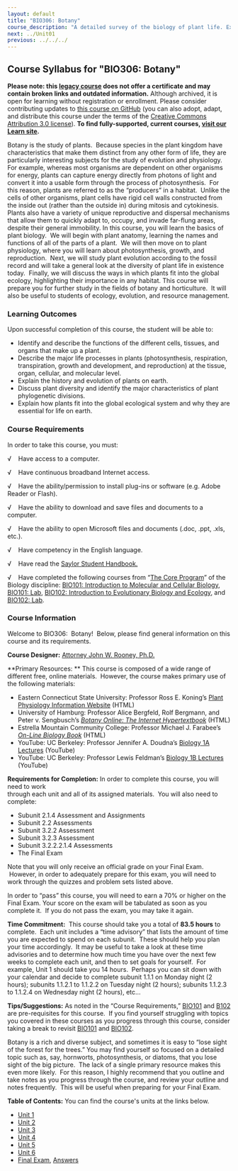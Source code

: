 ```yaml
---
layout: default
title: "BIO306: Botany"
course_description: "A detailed survey of the biology of plant life. Examines what makes plants unique among other kingdoms, then investigates their anatomy and physiology, environmental adaptations, evolution, and role in global ecology."
next: ../Unit01
previous: ../../../
---
```

Course Syllabus for "BIO306: Botany"
------------------------------------

**Please note: this [legacy course](https://sayloracademy.zendesk.com/hc/en-us/articles/206089967) does not offer a certificate and may contain 
broken links and outdated information.** Although archived, it is open 
for learning without registration or enrollment. Please consider contributing 
updates to [this course on GitHub](https://github.com/saylordotorg/course_bio306) 
(you can also adopt, adapt, and distribute this course under the terms of 
the [Creative Commons Attribution 3.0 license](http://creativecommons.org/licenses/by/3.0/)). **To find fully-supported, current courses, [visit our 
Learn site](https://learn.saylor.org).**

Botany is the study of plants.  Because species in the plant kingdom
have characteristics that make them distinct from any other form of
life, they are particularly interesting subjects for the study of
evolution and physiology.  For example, whereas most organisms are
dependent on other organisms for energy, plants can capture energy
directly from photons of light and convert it into a usable form through
the process of photosynthesis.  For this reason, plants are referred to
as the “producers” in a habitat.  Unlike the cells of other organisms,
plant cells have rigid cell walls constructed from the inside out
(rather than the outside in) during mitosis and cytokinesis.  Plants
also have a variety of unique reproductive and dispersal mechanisms that
allow them to quickly adapt to, occupy, and invade far-flung areas,
despite their general immobility. In this course, you will learn the
basics of plant biology.  We will begin with plant anatomy, learning the
names and functions of all of the parts of a plant.  We will then move
on to plant physiology, where you will learn about photosynthesis,
growth, and reproduction.  Next, we will study plant evolution according
to the fossil record and will take a general look at the diversity of
plant life in existence today.  Finally, we will discuss the ways in
which plants fit into the global ecology, highlighting their importance
in any habitat. This course will prepare you for further study in the
fields of botany and horticulture.  It will also be useful to students
of ecology, evolution, and resource management.

### Learning Outcomes

Upon successful completion of this course, the student will be able
to:  
  

-   Identify and describe the functions of the different cells, tissues,
    and organs that make up a plant.
-   Describe the major life processes in plants (photosynthesis,
    respiration, transpiration, growth and development, and
    reproduction) at the tissue, organ, cellular, and molecular level.
-   Explain the history and evolution of plants on earth.
-   Discuss plant diversity and identify the major characteristics of
    plant phylogenetic divisions. 
-   Explain how plants fit into the global ecological system and why
    they are essential for life on earth.

### Course Requirements

In order to take this course, you must:  
  
 √    Have access to a computer.  
  
 √    Have continuous broadband Internet access.  
  
 √    Have the ability/permission to install plug-ins or software (e.g.
Adobe Reader or Flash).  
  
 √    Have the ability to download and save files and documents to a
computer.  
  
 √    Have the ability to open Microsoft files and documents (.doc,
.ppt, .xls, etc.).  
  
 √    Have competency in the English language.

√    Have read the [Saylor Student
Handbook.](https://resources.saylor.org/archived/wp-content/uploads/2012/05/Saylor-StudentHandbook.pdf)

√    Have completed the following courses from “[The Core
Program](../../majors/biology/)” of the Biology discipline: [BIO101:
Introduction to Molecular and Cellular Biology](../../courses/bio101a/),
[BIO101: Lab](../../courses/bio101-lab/), [BIO102: Introduction to
Evolutionary Biology and Ecology](../../courses/bio102/), and [BIO102:
Lab](../../courses/bio102-lab/).

### Course Information

Welcome to BIO306:  Botany!  Below, please find general information on
this course and its requirements. 

**Course Designer:** [Attorney John W. Rooney,
Ph.D.](http://www.saylor.org/faculty-o-t/#AttorneyJohnWRooney)

**Primary Resources: ** This course is composed of a wide range of
different free, online materials.  However, the course makes primary use
of the following materials:

-   Eastern Connecticut State University: Professor Ross E. Koning’s
    [Plant Physiology Information
    Website](http://plantphys.info/plant_physiology/schedule.shtml)
    (HTML)
-   University of Hamburg: Professor Alice Bergfeld, Rolf Bergmann, and
    Peter v. Sengbusch’s *[Botany Online: The Internet
    Hypertextbook](http://www1.biologie.uni-hamburg.de/b-online/e00/contents.htm)*
    (HTML)
-   Estrella Mountain Community College: Professor Michael J. Farabee’s
    *[On-Line Biology
    Book](http://www2.estrellamountain.edu/faculty/farabee/biobk/biobooktoc.html)*
    (HTML)
-   YouTube: UC Berkeley: Professor Jennifer A. Doudna’s [Biology 1A
    Lectures](https://www.youtube.com/watch?v=JDYFcI14pnQ&list=PLc_u7NhF7h6ERtDr01oAVzQnsidWT7KxF)
    (YouTube)
-   YouTube: UC Berkeley: Professor Lewis Feldman’s [Biology 1B
    Lectures](https://www.youtube.com/watch?v=WI2ylWg5qK0&list=PLc4NR94y7KueF7hZ3GG9PObWOghdr5RSx)
    (YouTube)

**Requirements for Completion:** In order to complete this course, you
will need to work  
 through each unit and all of its assigned materials.  You will also
need to complete:

-   Subunit 2.1.4 Assessment and Assignments
-   Subunit 2.2 Assessments
-   Subunit 3.2.2 Assessment
-   Subunit 3.2.3 Assessment
-   Subunit 3.2.2.2.1.4 Assessments
-   The Final Exam

Note that you will only receive an official grade on your Final Exam.
 However, in order to adequately prepare for this exam, you will need to
work through the quizzes and problem sets listed above.

In order to “pass” this course, you will need to earn a 70% or higher on
the Final Exam. Your score on the exam will be tabulated as soon as you
complete it.  If you do not pass the exam, you may take it again.  
  

**Time Commitment:**  This course should take you a total of **83.5
hours** to complete.  Each unit includes a “time advisory” that lists
the amount of time you are expected to spend on each subunit.  These
should help you plan your time accordingly.  It may be useful to take a
look at these time advisories and to determine how much time you have
over the next few weeks to complete each unit, and then to set goals for
yourself.  For example, Unit 1 should take you 14 hours.  Perhaps you
can sit down with your calendar and decide to complete subunit 1.1.1 on
Monday night (2 hours); subunits 1.1.2.1 to 1.1.2.2 on Tuesday night (2
hours); subunits 1.1.2.3 to 1.1.2.4 on Wednesday night (2 hours), etc…

**Tips/Suggestions:** As noted in the “Course Requirements,”
[BIO101](../../courses/bio101/) and [B102](../../courses/bio102/) are
pre-requisites for this course.  If you find yourself struggling with
topics you covered in these courses as you progress through this course,
consider taking a break to revisit [BIO101](../../courses/bio101/) and
[BIO102](../../courses/bio102/).

  

Botany is a rich and diverse subject, and sometimes it is easy to “lose
sight of the forest for the trees.” You may find yourself so focused on
a detailed topic such as, say, hornworts, photosynthesis, or diatoms,
that you lose sight of the big picture.  The lack of a single primary
resource makes this even more likely.  For this reason, I highly
recommend that you outline and take notes as you progress through the
course, and review your outline and notes frequently.  This will be
useful when preparing for your Final Exam.

**Table of Contents:** You can find the course's units at the links below.

- [Unit 1](https://legacy.saylor.org/bio306/Unit01/)
- [Unit 2](https://legacy.saylor.org/bio306/Unit02/)
- [Unit 3](https://legacy.saylor.org/bio306/Unit03/)
- [Unit 4](https://legacy.saylor.org/bio306/Unit04/)
- [Unit 5](https://legacy.saylor.org/bio306/Unit05/)
- [Unit 6](https://legacy.saylor.org/bio306/Unit06/)
- [Final Exam](http://saylordotorg.github.io/LegacyExams/BIO/BIO306/BIO306-FinalExam.html), [Answers](http://saylordotorg.github.io/LegacyExams/BIO/BIO306/BIO306-FinalExam-Answers.html)

